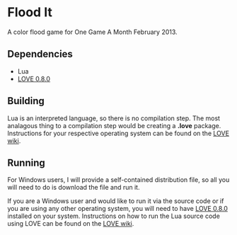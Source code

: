 # Flood It

A color flood game for One Game A Month February 2013.

## Dependencies

- Lua
- [LOVE 0.8.0](http://love2d.org/)

## Building

Lua is an interpreted language, so there is no compilation step. The most analagous
thing to a compilation step would be creating a **.love** package. Instructions for
your respective operating system can be found on the [LOVE wiki](http://www.love2d.org/wiki/Game_Distribution).

## Running

For Windows users, I will provide a self-contained distribution file, so all you
will need to do is download the file and run it.

If you are a Windows user and would like to run it via the source code or
if you are using any other operating system, you will need to have 
[LOVE 0.8.0](http://love2d.org/) installed on your system. Instructions on
how to run the Lua source code using LOVE can be found on the
[LOVE wiki](http://www.love2d.org/wiki/Getting_Started).
